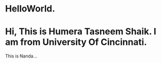 # HelloWorld.
# Hi, This is Humera Tasneem Shaik. I am from University Of Cincinnati. 

This is Nanda...
